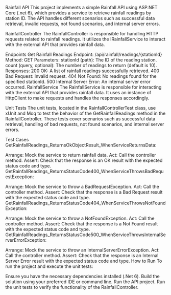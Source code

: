 
Rainfall API
This project implements a simple Rainfall API using ASP.NET Core (.net 6), which provides a service to retrieve rainfall readings by station ID. The API handles different scenarios such as successful data retrieval, invalid requests, not found scenarios, and internal server errors.

RainfallController
The RainfallController is responsible for handling HTTP requests related to rainfall readings. It utilizes the IRainfallService to interact with the external API that provides rainfall data.

Endpoints
Get Rainfall Readings
Endpoint: /api/rainfall/readings/{stationId}
Method: GET
Parameters:
stationId (path): The ID of the reading station.
count (query, optional): The number of readings to return (default is 10).
Responses:
200 OK: A list of rainfall readings successfully retrieved.
400 Bad Request: Invalid request.
404 Not Found: No readings found for the specified stationId.
500 Internal Server Error: An internal server error occurred.
RainfallService
The RainfallService is responsible for interacting with the external API that provides rainfall data. It uses an instance of HttpClient to make requests and handles the responses accordingly.

Unit Tests
The unit tests, located in the RainfallControllerTest class, use xUnit and Moq to test the behavior of the GetRainfallReadings method in the RainfallController. These tests cover scenarios such as successful data retrieval, handling of bad requests, not found scenarios, and internal server errors.

Test Cases
GetRainfallReadings_ReturnsOkObjectResult_WhenServiceReturnsData:

Arrange: Mock the service to return rainfall data.
Act: Call the controller method.
Assert: Check that the response is an OK result with the expected status code and type.
GetRainfallReadings_ReturnsStatusCode400_WhenServiceThrowsBadRequestException:

Arrange: Mock the service to throw a BadRequestException.
Act: Call the controller method.
Assert: Check that the response is a Bad Request result with the expected status code and type.
GetRainfallReadings_ReturnsStatusCode404_WhenServiceThrowsNotFoundException:

Arrange: Mock the service to throw a NotFoundException.
Act: Call the controller method.
Assert: Check that the response is a Not Found result with the expected status code and type.
GetRainfallReadings_ReturnsStatusCode500_WhenServiceThrowsInternalServerErrorException:

Arrange: Mock the service to throw an InternalServerErrorException.
Act: Call the controller method.
Assert: Check that the response is an Internal Server Error result with the expected status code and type.
How to Run
To run the project and execute the unit tests:

Ensure you have the necessary dependencies installed (.Net 6).
Build the solution using your preferred IDE or command line.
Run the API project.
Run the unit tests to verify the functionality of the RainfallController.
